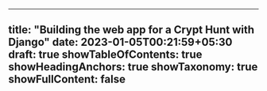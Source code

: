 ---

title: "Building the web app for a Crypt Hunt with Django"
date: 2023-01-05T00:21:59+05:30
draft: true
showTableOfContents: true
showHeadingAnchors: true
showTaxonomy: true
showFullContent: false
---